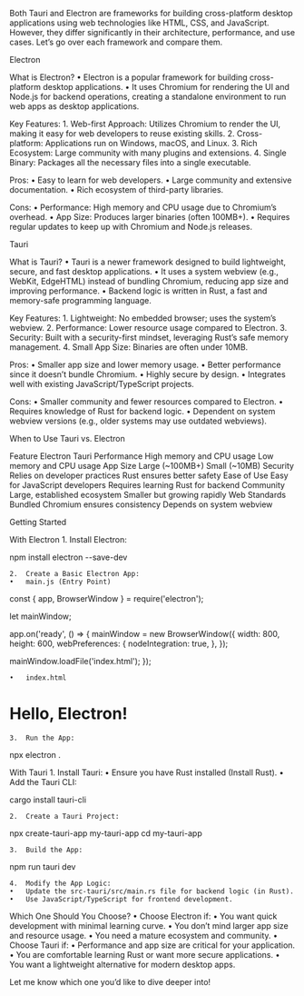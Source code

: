 Both Tauri and Electron are frameworks for building cross-platform desktop applications using web technologies like HTML, CSS, and JavaScript. However, they differ significantly in their architecture, performance, and use cases. Let’s go over each framework and compare them.

Electron

What is Electron?
	•	Electron is a popular framework for building cross-platform desktop applications.
	•	It uses Chromium for rendering the UI and Node.js for backend operations, creating a standalone environment to run web apps as desktop applications.

Key Features:
	1.	Web-first Approach: Utilizes Chromium to render the UI, making it easy for web developers to reuse existing skills.
	2.	Cross-platform: Applications run on Windows, macOS, and Linux.
	3.	Rich Ecosystem: Large community with many plugins and extensions.
	4.	Single Binary: Packages all the necessary files into a single executable.

Pros:
	•	Easy to learn for web developers.
	•	Large community and extensive documentation.
	•	Rich ecosystem of third-party libraries.

Cons:
	•	Performance: High memory and CPU usage due to Chromium’s overhead.
	•	App Size: Produces larger binaries (often 100MB+).
	•	Requires regular updates to keep up with Chromium and Node.js releases.

Tauri

What is Tauri?
	•	Tauri is a newer framework designed to build lightweight, secure, and fast desktop applications.
	•	It uses a system webview (e.g., WebKit, EdgeHTML) instead of bundling Chromium, reducing app size and improving performance.
	•	Backend logic is written in Rust, a fast and memory-safe programming language.

Key Features:
	1.	Lightweight: No embedded browser; uses the system’s webview.
	2.	Performance: Lower resource usage compared to Electron.
	3.	Security: Built with a security-first mindset, leveraging Rust’s safe memory management.
	4.	Small App Size: Binaries are often under 10MB.

Pros:
	•	Smaller app size and lower memory usage.
	•	Better performance since it doesn’t bundle Chromium.
	•	Highly secure by design.
	•	Integrates well with existing JavaScript/TypeScript projects.

Cons:
	•	Smaller community and fewer resources compared to Electron.
	•	Requires knowledge of Rust for backend logic.
	•	Dependent on system webview versions (e.g., older systems may use outdated webviews).

When to Use Tauri vs. Electron

Feature	Electron	Tauri
Performance	High memory and CPU usage	Low memory and CPU usage
App Size	Large (~100MB+)	Small (~10MB)
Security	Relies on developer practices	Rust ensures better safety
Ease of Use	Easy for JavaScript developers	Requires learning Rust for backend
Community	Large, established ecosystem	Smaller but growing rapidly
Web Standards	Bundled Chromium ensures consistency	Depends on system webview

Getting Started

With Electron
	1.	Install Electron:

npm install electron --save-dev


	2.	Create a Basic Electron App:
	•	main.js (Entry Point)

const { app, BrowserWindow } = require('electron');

let mainWindow;

app.on('ready', () => {
  mainWindow = new BrowserWindow({
    width: 800,
    height: 600,
    webPreferences: {
      nodeIntegration: true,
    },
  });

  mainWindow.loadFile('index.html');
});


	•	index.html

<!DOCTYPE html>
<html>
<head><title>Electron App</title></head>
<body>
  <h1>Hello, Electron!</h1>
</body>
</html>


	3.	Run the App:

npx electron .

With Tauri
	1.	Install Tauri:
	•	Ensure you have Rust installed (Install Rust).
	•	Add the Tauri CLI:

cargo install tauri-cli


	2.	Create a Tauri Project:

npx create-tauri-app my-tauri-app
cd my-tauri-app


	3.	Build the App:

npm run tauri dev


	4.	Modify the App Logic:
	•	Update the src-tauri/src/main.rs file for backend logic (in Rust).
	•	Use JavaScript/TypeScript for frontend development.

Which One Should You Choose?
	•	Choose Electron if:
	•	You want quick development with minimal learning curve.
	•	You don’t mind larger app size and resource usage.
	•	You need a mature ecosystem and community.
	•	Choose Tauri if:
	•	Performance and app size are critical for your application.
	•	You are comfortable learning Rust or want more secure applications.
	•	You want a lightweight alternative for modern desktop apps.

Let me know which one you’d like to dive deeper into!